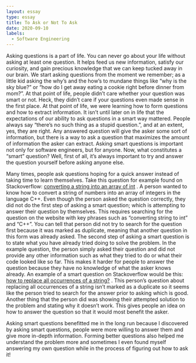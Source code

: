 ```yaml
---
layout: essay
type: essay
title: To Ask or Not To Ask
date: 2020-09-10
labels:
  - Software Engineering
---
```


Asking questions is a part of life. You can never go about your life without asking at least one question. It helps feed us new information, satisfy our curiosity, and gain precious knowledge that we can keep tucked away in our brain. We start asking questions from the moment we remember; as a little kid asking the why’s and the how’s to mundane things like “why is the sky blue?” or “how do I get away eating a cookie right before dinner from mom?”. At that point of life, people didn’t care whether your question was smart or not. Heck, they didn’t care if your questions even made sense in the first place. At that point of life, we were learning how to form questions and how to extract information. It isn’t until later on in life that the expectations of our ability to ask questions in a smart way mattered. 
People always say “there’s no such thing as a stupid question.”, and at an extent, yes, they are right. Any answered question will give the asker some sort of information, but there is a way to ask a question that maximizes the amount of information the asker can extract. Asking smart questions is important not only for software engineers, but for anyone. Now, what constitutes a “smart” question? Well, first of all, it’s always important to try and answer the question yourself before asking anyone else. 

Many times, people ask questions hoping for a quick answer instead of taking time to learn themselves. Take this question for example found on Stackoverflow: [converting a string into an array of int](https://stackoverflow.com/questions/23696876/converting-string-into-array-of-int-c?noredirect=1&lq=1) . A person wanted to know how to convert a string of numbers into an array of integers in the language C++. Even though the person asked the question correctly, they did not do the first step of asking a smart question; which is attempting to answer their question by themselves. This requires searching for the question on the website with key phrases such as “converting string to int” and “C++”. You can tell that person did not try to search for the question first because it was marked as duplicate, meaning that another question in this form was already asked. The second step of asking a smart question is to state what you have already tried doing to solve the problem. In the example question, the person simply asked their question and did not provide any other information such as what they tried to do or what their code looked like so far. This makes it harder for people to answer the question because they have no knowledge of what the asker knows already. 
An example of a smart question on Stackoverflow would be this: [how to replace all occurrences of a string?](https://stackoverflow.com/questions/1144783/how-to-replace-all-occurrences-of-a-string?rq=1) . This person’s question about replacing all occurrences of a string isn’t marked as a duplicate so it seems like the person tried to search for the answer prior to asking which is good. Another thing that the person did was showing their attempted solution to the problem and stating why it doesn’t work. This gives people an idea on how to answer the question so that it would most benefit the asker. 

Asking smart questions benefitted me in the long run because I discovered by asking smart questions, people were more willing to answer them and give more in-depth information. Forming better questions also helped me understand the problem more and sometimes I even found myself answering my own question while in the process of figuring out how to ask it! 
